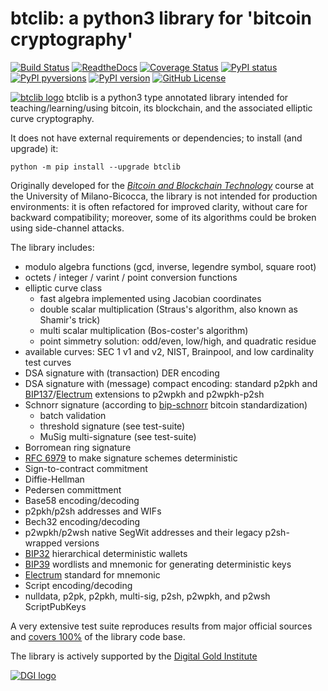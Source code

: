 # btclib: a python3 library for 'bitcoin cryptography'

[![Build Status](https://travis-ci.org/btclib-org/btclib.svg)](https://travis-ci.org/btclib-org/btclib)
[![ReadtheDocs](https://img.shields.io/readthedocs/btclib.svg)](https://btclib.readthedocs.io)
[![Coverage Status](https://coveralls.io/repos/github/btclib-org/btclib/badge.svg?branch=master)](https://coveralls.io/github/btclib-org/btclib?branch=master)
[![PyPI status](https://img.shields.io/pypi/status/btclib.svg)](https://pypi.python.org/pypi/btclib/)
[![PyPI pyversions](https://img.shields.io/pypi/pyversions/btclib.svg)](https://pypi.python.org/pypi/btclib/)
[![PyPI version](https://img.shields.io/pypi/v/btclib.svg)](https://pypi.python.org/pypi/btclib/)
[![GitHub License](https://img.shields.io/github/license/btclib-org/btclib.svg)](https://github.com/btclib-org/btclib/blob/master/LICENSE)

[![btclib logo](https://github.com/btclib-org/btclib/blob/master/img/btclib-logo-40.jpg)](https://github.com/btclib-org)
btclib is a python3 type annotated library intended for
teaching/learning/using bitcoin, its blockchain,
and the associated elliptic curve cryptography.

It does not have external requirements or dependencies;
to install (and upgrade) it:

```shell
python -m pip install --upgrade btclib
```

Originally developed for the
[_Bitcoin and Blockchain Technology_](https://www.ametrano.net/bbt/)
course at the University of Milano-Bicocca,
the library is not intended for production environments:
it is often refactored for improved clarity,
without care for backward compatibility;
moreover, some of its algorithms could be broken using side-channel attacks.

The library includes:

- modulo algebra functions (gcd, inverse, legendre symbol, square root)
- octets / integer / varint / point conversion functions
- elliptic curve class
  - fast algebra implemented using Jacobian coordinates
  - double scalar multiplication (Straus's algorithm, also known as
    Shamir's trick)
  - multi scalar multiplication (Bos-coster's algorithm)
  - point simmetry solution: odd/even, low/high, and quadratic residue
- available curves: SEC 1 v1 and v2, NIST, Brainpool, and
  low cardinality test curves
- DSA signature with (transaction) DER encoding
- DSA signature with (message) compact encoding: standard p2pkh and
  [BIP137](https://github.com/bitcoin/bips/blob/master/bip-0137.mediawiki)/[Electrum](https://electrum.org/#home)
  extensions to p2wpkh and p2wpkh-p2sh
- Schnorr signature (according to
  [bip-schnorr](https://github.com/sipa/bips/blob/bip-schnorr/bip-schnorr.mediawiki)
  bitcoin standardization)
  - batch validation
  - threshold signature (see test-suite)
  - MuSig multi-signature (see test-suite)
- Borromean ring signature
- [RFC 6979](https://tools.ietf.org/html/rfc6979:) to make signature
  schemes deterministic
- Sign-to-contract commitment
- Diffie-Hellman
- Pedersen committment
- Base58 encoding/decoding
- p2pkh/p2sh addresses and WIFs
- Bech32 encoding/decoding
- p2wpkh/p2wsh native SegWit addresses and their legacy p2sh-wrapped versions
- [BIP32](https://github.com/bitcoin/bips/blob/master/bip-0032.mediawiki)
  hierarchical deterministic wallets
- [BIP39](https://github.com/bitcoin/bips/blob/master/bip-0039.mediawiki)
  wordlists and mnemonic for generating deterministic keys
- [Electrum](https://electrum.org/#home) standard for mnemonic
- Script encoding/decoding
- nulldata, p2pk, p2pkh, multi-sig, p2sh, p2wpkh, and p2wsh ScriptPubKeys

A very extensive test suite reproduces results from major official sources
and [covers 100%](https://coveralls.io/github/btclib-org/btclib)
of the library code base.

The library is actively supported by the [Digital Gold Institute](http://dgi.io)

[![DGI logo](https://dgi.io/img/logo/dgi-logo.png)](http://dgi.io)
